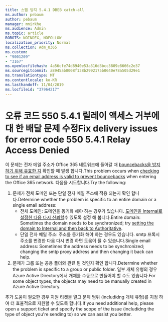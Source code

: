 ```yaml
---
title: 스팸 방지 5.4.1 DBEB catch-all
ms.author: pebaum
author: pebaum
manager: mnirkhe
ms.audience: Admin
ms.topic: article
ROBOTS: NOINDEX, NOFOLLOW
localization_priority: Normal
ms.collection: Adm_O365
ms.custom:
- "9001209"
- "3167"
ms.openlocfilehash: 4a56cfe74d8940e53a316d3bcc3809e8666c2e37
ms.sourcegitcommit: a8945ab0008f138b2992175b0640e78a505d29e1
ms.translationtype: MT
ms.contentlocale: ko-KR
ms.lasthandoff: 11/04/2019
ms.locfileid: "37964217"
---
```

# <a name="fix-delivery-issues-for-error-code-550-541-relay-access-denied"></a><span data-ttu-id="3e003-102">오류 코드 550 5.4.1 릴레이 액세스 거부에 대 한 배달 문제 수정</span><span class="sxs-lookup"><span data-stu-id="3e003-102">Fix delivery issues for error code 550 5.4.1 Relay Access Denied</span></span>

<span data-ttu-id="3e003-103">이 문제는 전자 메일 주소가 Office 365 네트워크에 들어갈 때 [bouncebacks을 방지 하기 위해 유효한 지](https://docs.microsoft.com/exchange/mail-flow-best-practices/use-directory-based-edge-blocking) 확인할 때 발생 합니다.</span><span class="sxs-lookup"><span data-stu-id="3e003-103">This problem occurs when [checking to see if an email address is valid to prevent bouncebacks](https://docs.microsoft.com/exchange/mail-flow-best-practices/use-directory-based-edge-blocking) when entering the Office 365 network.</span></span> <span data-ttu-id="3e003-104">다음을 시도합니다.</span><span class="sxs-lookup"><span data-stu-id="3e003-104">Try the following:</span></span>

1. <span data-ttu-id="3e003-105">문제가 전체 도메인 또는 단일 전자 메일 주소에 적용 되는지 확인 합니다.</span><span class="sxs-lookup"><span data-stu-id="3e003-105">Determine whether the problem is specific to an entire domain or a single email address:</span></span>
    - <span data-ttu-id="3e003-106">전체 도메인: 도메인을 동기화 해야 하는 경우가 있습니다. [도메인을 Internal로 설정한 다음 다시 신뢰할](https://docs.microsoft.com/exchange/mail-flow-best-practices/manage-accepted-domains/manage-accepted-domains)수 있도록 설정 해 봅니다.</span><span class="sxs-lookup"><span data-stu-id="3e003-106">Entire domain: Sometimes the domain needs to be synchronized; try [setting the domain to Internal and then back to Authoritative](https://docs.microsoft.com/exchange/mail-flow-best-practices/manage-accepted-domains/manage-accepted-domains).</span></span>
     - <span data-ttu-id="3e003-107">단일 전자 메일 주소: 주소를 동기화 해야 하는 경우도 있습니다. smtp 프록시 주소를 변경한 다음 다시 변경 하면 도움이 될 수 있습니다.</span><span class="sxs-lookup"><span data-stu-id="3e003-107">Single email address: Sometimes the address needs to be synchronized; changing the smtp proxy address and then changing it back can help.</span></span>
2. <span data-ttu-id="3e003-108">문제가 그룹 또는 공용 폴더와 관련 된 것인지 확인 합니다.</span><span class="sxs-lookup"><span data-stu-id="3e003-108">Determine whether the problem is specific to a group or public folder.</span></span> <span data-ttu-id="3e003-109">일부 개체 유형의 경우 Azure Active Directory에서 개체를 수동으로 만들어야 할 수도 있습니다.</span><span class="sxs-lookup"><span data-stu-id="3e003-109">For some object types, the objects may need to be manually created in Azure Active Directory.</span></span>

<span data-ttu-id="3e003-110">추가 도움이 필요한 경우 지원 티켓을 열고 문제 범위 (includidng 개체 유형)를 지정 하 여 더 효율적으로 지원할 수 있도록 합니다.</span><span class="sxs-lookup"><span data-stu-id="3e003-110">If you need additional help, please open a support ticket and specify the scope of the issue (includidng the type of object you're sending to) so we can assist you better.</span></span>